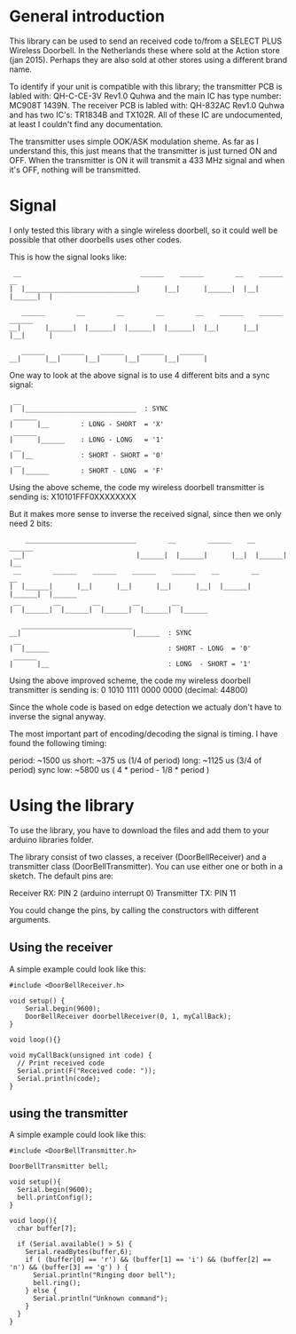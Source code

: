 # General introduction

This library can be used to send an received code to/from a SELECT PLUS Wireless Doorbell. In the Netherlands these where sold at the Action store (jan 2015). Perhaps they are also sold at other stores using a different brand name. 

To identify if your unit is compatible with this library; the transmitter PCB is labled with: QH-C-CE-3V Rev1.0 Quhwa and the main IC has type number: MC908T 1439N. The receiver PCB is labled with: QH-832AC Rev1.0 Quhwa and has two IC's: TR1834B and TX102R. All of these IC are undocumented, at least I couldn't find any documentation.

The transmitter uses simple OOK/ASK modulation sheme. As far as I understand this, this just means that the transmitter is just turned ON and OFF. When the transmitter is ON it will transmit a 433 MHz signal and when it's OFF, nothing will be transmitted.

# Signal
I only tested this library with a single wireless doorbell, so it could well be
possible that other doorbells uses other codes.

This is how the signal looks like:
```
 __                              ______    ______        __    ______        __
|  |____________________________|      |__|      |______|  |__|      |______|  |

   ______        __        __        __        __    ______    ______    ______
__|      |______|  |______|  |______|  |______|  |__|      |__|      |__|      |

   ______    ______    ______    ______    ______
__|      |__|      |__|      |__|      |__|      |
```
One way to look at the above signal is to use 4 different bits and a sync signal:
```
 __
|  |____________________________  : SYNC
 ______
|      |__        : LONG - SHORT  = 'X'
 ______
|      |______    : LONG - LONG   = '1'
 __
|  |__            : SHORT - SHORT = '0'
 __
|  |______        : SHORT - LONG  = 'F'
```
Using the above scheme, the code my wireless doorbell transmitter is sending is: X10101FFF0XXXXXXXX

But it makes more sense to inverse the received signal, since then we only need 2 bits:
```
    ____________________________        __        ______    __        ______
 __|                            |______|  |______|      |__|  |______|      |__
 __        ______    ______    ______    ______    __        __        __        
|  |______|      |__|      |__|      |__|      |__|  |______|  |______|  |______
 __        __        __        __        __       
|  |______|  |______|  |______|  |______|  |______

   ____________________________ 
__|                            |______  : SYNC
 __
|  |______                              : SHORT - LONG  = '0'
 ______
|      |__                              : LONG  - SHORT = '1'
```
Using the above improved scheme, the code my wireless doorbell transmitter is sending is: 0 1010 1111 0000 0000 (decimal: 44800)

Since the whole code is based on edge detection we actualy don't have to inverse the signal anyway.

The most important part of encoding/decoding the signal is timing. I have found the following timing:

period:    ~1500 us
  short:    ~375  us (1/4 of period)
  long:     ~1125 us (3/4 of period)
sync low:  ~5800 us ( 4 * period - 1/8 * period )

# Using the library

To use the library, you have to download the files and add them to your arduino libraries folder.

The library consist of two classes, a receiver (DoorBellReceiver) and a transmitter class (DoorBellTransmitter). You can use either one or both in a sketch. The default pins are:

Receiver RX:    PIN 2 (arduino interrupt 0)
Transmitter TX: PIN 11

You could change the pins, by calling the constructors with different arguments.

## Using the receiver

A simple example could look like this:
```
#include <DoorBellReceiver.h>

void setup() {
    Serial.begin(9600);
    DoorBellReceiver doorbellReceiver(0, 1, myCallBack);    
}

void loop(){}

void myCallBack(unsigned int code) {
  // Print received code
  Serial.print(F("Received code: "));
  Serial.println(code);
}
```
## using the transmitter

A simple example could look like this:
```
#include <DoorBellTransmitter.h> 

DoorBellTransmitter bell;

void setup(){
  Serial.begin(9600);
  bell.printConfig();
}

void loop(){
  char buffer[7];

  if (Serial.available() > 5) {   
    Serial.readBytes(buffer,6);    
    if ( (buffer[0] == 'r') && (buffer[1] == 'i') && (buffer[2] == 'n') && (buffer[3] == 'g') ) {
      Serial.println("Ringing door bell");
      bell.ring();
    } else {
      Serial.println("Unknown command");    
    }
  }  
}
```
